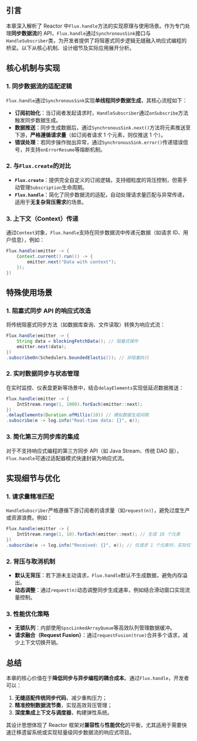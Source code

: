 ## 引言

本章深入解析了 Reactor 中`Flux.handle`方法的实现原理与使用场景。作为专门处理**同步数据流**的 API，`Flux.handle`通过`SynchronousSink`接口与`HandleSubscriber`类，为开发者提供了将阻塞式同步逻辑无缝融入响应式编程的桥梁。以下从核心机制、设计细节及实际应用展开分析。

## 核心机制与实现

### 1. **同步数据流的适配逻辑**

`Flux.handle`通过`SynchronousSink`实现**单线程同步数据生成**，其核心流程如下：

- **订阅初始化**：当订阅者发起请求时，`HandleSubscriber`通过`onSubscribe`方法触发同步数据生成。
- **数据推送**：同步生成数据后，通过`SynchronousSink.next()`方法将元素推送至下游，**严格遵循请求量**（如订阅者请求 1 个元素，则仅推送 1 个）。
- **错误处理**：若同步操作抛出异常，通过`SynchronousSink.error()`传递错误信号，并支持`onErrorResume`等熔断机制。

### 2. **与`Flux.create`的对比**

- **`Flux.create`**：提供完全自定义的订阅逻辑，支持细粒度的背压控制，但需手动管理`Subscription`生命周期。
- **`Flux.handle`**：简化了同步数据流的适配，自动处理请求量匹配与异常传递，适用于**无复杂背压需求**的场景。

### 3. **上下文（Context）传递**

通过`Context`对象，`Flux.handle`支持在同步数据流中传递元数据（如请求 ID、用户信息），例如：

```java
Flux.handle(emitter -> {
    Context.current().run(() -> {
        emitter.next("Data with context");
    });
})
```

## 特殊使用场景

### 1. **阻塞式同步 API 的响应式改造**

将传统阻塞式同步方法（如数据库查询、文件读取）转换为响应式流：

```java
Flux.handle(emitter -> {
    String data = blockingFetchData(); // 阻塞式操作
    emitter.next(data);
})
.subscribeOn(Schedulers.boundedElastic()); // 非阻塞执行
```

### 2. **实时数据同步与状态管理**

在实时监控、仪表盘更新等场景中，结合`delayElements`实现低延迟数据推送：

```java
Flux.handle(emitter -> {
    IntStream.range(1, 1000).forEach(emitter::next);
})
.delayElements(Duration.ofMillis(10)) // 模拟数据生成间隔
.subscribe(e -> log.info("Real-time data: {}", e));
```

### 3. **简化第三方同步库的集成**

对于不支持响应式编程的第三方同步 API（如 Java Stream、传统 DAO 层），`Flux.handle`可通过适配器模式快速封装为响应式流。

## 实现细节与优化

### 1. **请求量精准匹配**

`HandleSubscriber`严格遵循下游订阅者的请求量（如`request(n)`），避免过度生产或资源浪费。例如：

```java
Flux.handle(emitter -> {
    IntStream.range(1, 10).forEach(emitter::next); // 生成 10 个元素
})
.subscribe(e -> log.info("Received: {}", e)); // 仅请求 1 个元素时，实际仅推送 1 个
```

### 2. **背压与取消机制**

- **默认无背压**：若下游未主动请求，`Flux.handle`默认不生成数据，避免内存溢出。
- **动态调整**：通过`request(n)`动态调整同步生成速率，例如结合滑动窗口实现流量控制。

### 3. **性能优化策略**

- **无锁队列**：内部使用`SpscLinkedArrayQueue`等高效队列管理数据缓冲。
- **请求融合（Request Fusion）**：通过`requestFusion(true)`合并多个请求，减少上下文切换开销。

## 总结

本章的核心价值在于**降低同步与异步编程的耦合成本**。通过`Flux.handle`，开发者可以：

1. **无缝适配传统同步代码**，减少重构压力；
2. **精准控制数据流节奏**，实现高效背压管理；
3. **深度集成上下文与调度器**，构建弹性系统。

其设计思想体现了 Reactor 框架对**兼容性**与**性能优化**的平衡，尤其适用于需要快速迁移遗留系统或实现轻量级同步数据流的响应式项目。